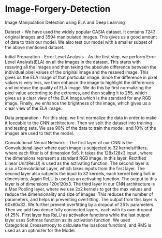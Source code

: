 # Image-Forgery-Detection
Image Manipulation Detection using ELA and Deep Learning

Dataset - We have used the widely popular CASIA dataset. It contains 7243
original images and 3594 manipulated images. This gives us a good
amount of data to train our model. We also test our model with a smaller
subset of the above mentioned dataset.

Initial Preparation - Error Level Analysis - As the first step, we perform Error Level Analysis(ELA) on all the images in
the dataset. This starts with resaving all the images and then taking the
absolute difference between the individual pixel values of the original image
and the resaved image. This gives us the ELA image of that particular image.
Since the difference in pixel values is very less, we then enhance the image to
highlight the differences and increase the quality of ELA image. We do this by
first normalizing the pixel value according to the extremes, and then scaling it
to 255, which gives us a clear view of the ELA image.which is the standard for
any RGB image. Finally, we enhance the brightness of the image, which gives
us a clear view of the ELA image.

Data preparation - For this step, we first normalize the data in order to make it feedable to the
CNN architecture. Then we split the dataset into training and testing sets. We
use 90% of the data to train the model, and 10% of the images are used to
test the model.

Convolutional Neural Network - The first layer of our CNN is the Convolutional layer where each image is
subjected to 32 kernels/filters, where each filter is of dimension 5x5. It takes
the 128x128x3 input , where the dimensions represent a standard RGB
image. In this layer. Rectified Linear Unit(ReLU) is used as the activating
function.
The second layer is also a Convolutional Layer, which takes inputs from the
first layer. The second layer also subjects the input to 32 kernels, each kernel
being 5x5 in dimensions. Again ReLU is used as an activating function. The
output to this layer is of dimensions 120x120x3.
The third layer in our CNN architecture is a Max Pooling layer, where we use
2x2 kernels to get the max values and reduce the dimensionality and size of
images. This reduces the number of parameters, and helps in preventing
overfitting. The output from this layer is 60x60x32.
We further prevent overfitting by a dropout of 25% parameters.
Then we add two dense fully connected layers, each with its own dropout of
25%. First layer has ReLU as activation functions while the last output layer
uses Softmax function as its activation function.
We used Categorical_Crossentropy to calculate the loss(loss function), and
RMS is used as an optimizer for the Model.

